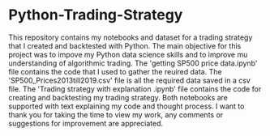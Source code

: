 # Python-Trading-Strategy
This repository contains my notebooks and dataset for a trading strategy that I created and backtested with Python. The main objective for this project was to impove my Python data science skills and to improve mu understanding of algorithmic trading. The 'getting SP500 price data.ipynb' file contains the code that I used to gather the reuired data. The 'SP500_Prices2013till2019.csv' file is all the required data saved in a csv file. The 'Trading strategy with explanation .ipynb' file contains the code for creating and backtesting my trading strategy. Both notebooks are supported with text explaining my code and thought process. I want to thank you for taking the time to view my work, any comments or suggestions for improvement are appreciated.  
